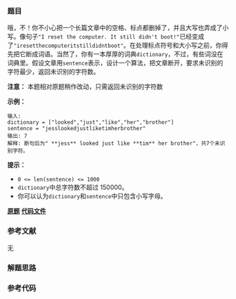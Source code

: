 ### 题目
哦，不！你不小心把一个长篇文章中的空格、标点都删掉了，并且大写也弄成了小写。像句子`"I reset the computer. It still
didn't
boot!"`已经变成了`"iresetthecomputeritstilldidntboot"`。在处理标点符号和大小写之前，你得先把它断成词语。当然了，你有一本厚厚的词典`dictionary`，不过，有些词没在词典里。假设文章用`sentence`表示，设计一个算法，把文章断开，要求未识别的字符最少，返回未识别的字符数。

**注意：** 本题相对原题稍作改动，只需返回未识别的字符数



**示例：**

    
    
    输入:
    dictionary = ["looked","just","like","her","brother"]
    sentence = "jesslookedjustliketimherbrother"
    输出: 7
    解释: 断句后为" **jess** looked just like **tim** her brother"，共7个未识别字符。
    

**提示：**

  * `0 <= len(sentence) <= 1000`
  * `dictionary`中总字符数不超过 150000。
  * 你可以认为`dictionary`和`sentence`中只包含小写字母。

 **[原题](https://leetcode-cn.com/problems/re-space-lcci/)**    **[代码文件]()**


### 参考文献
无

### 解题思路




### 参考代码

```go


```




